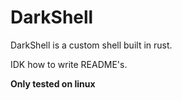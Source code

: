 # DarkShell
DarkShell is a custom shell built in rust.

IDK how to write README's.

**Only tested on linux**